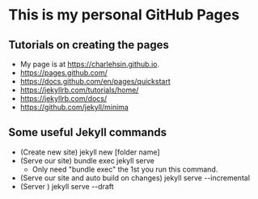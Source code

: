 # This is my personal GitHub Pages

## Tutorials on creating the pages

- My page is at https://charlehsin.github.io.
- https://pages.github.com/
- https://docs.github.com/en/pages/quickstart
- https://jekyllrb.com/tutorials/home/
- https://jekyllrb.com/docs/
- https://github.com/jekyll/minima

## Some useful Jekyll commands

- (Create new site) jekyll new [folder name]
- (Serve our site) bundle exec jekyll serve
   - Only need "bundle exec" the 1st you run this command.
- (Serve our site and auto build on changes) jekyll serve --incremental
- (Server ) jekyll serve --draft
